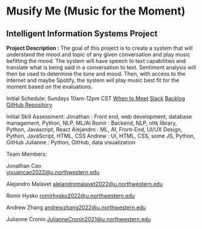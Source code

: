 # Musify Me (Music for the Moment)
## Intelligent Information Systems Project

**Project Description :** 
The goal of this project is to create a system that will understand the mood and topic of any given conversation and play music befitting the mood. The system will have speech to text capabilities and translate what is being said in a conversation to text. Sentiment analysis will then be used to determine the tone and mood. Then, with access to the internet and maybe Spotify, the system will play music best fit for the moment based on the evaluations.

Initial Schedule:
Sundays 10am-12pm CST
[When to Meet](https://www.when2meet.com/?10772642-Iqps8)
[Slack](https://undergraduate-qef2628.slack.com/archives/G01KXDUGGEA)
[Backlog](https://drive.google.com/file/d/1tjnGv_8VtmuNrllzuTKmQ6bwVQF-XZYZ/view?usp=sharing)
[GitHub Repository](https://github.com/alejandrodavidmalavet/Musify-Me-Music-for-the-Moment-)

Initial Skill Assessment:
Jonathan : 	Front end, web development, database management, Python, NLP, ML/AI
Romir : 	Backend, NLP, nltk library, Python, Javascript, React
Alejandro : 	ML, AI, Front-End, UI/UX Design, Python, JavaScript, HTML, CSS
Andrew : 	UI, HTML, CSS, some JS, Python, GitHub
Julianne : 	Python, GitHub, data visualization

Team Members:

Jonathan Cao	
yixuancao2022@u.northwestern.edu

Alejandro Malavet
alejandromalavet2022@u.northwestern.edu

Romir Hysko
romirhysko2022@u.northwestern.edu 

Andrew Zhang
andrewzhang2022@u.northwestern.edu 

Julianne Cronin
JulianneCronin2021@u.northwestern.edu
